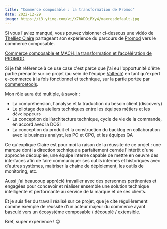 ```yaml
---
title: "Commerce composable : la transformation de Promod"
date: 2022-12-29
image: https://i3.ytimg.com/vi/X7hWDOiPXy4/maxresdefault.jpg
---
```


Si vous l'aviez manqué, vous pouvez visionner ci-dessous une vidéo de [Thelliez Claire](https://fr.linkedin.com/in/thelliez-claire-0737828) partageant son expérience du parcours de [Promod](https://www.promod.fr) vers le commerce composable.

[Commerce composable et MACH, la transformation et l’accélération de PROMOD](https://youtu.be/X7hWDOiPXy4 "Commerce composable et MACH, la transformation et l’accélération de PROMOD")

Si je fait référence à ce use case c'est parce que j'ai eu l'opportunité d'être partie prenante sur ce projet (au sein de l'équipe [Valtech](https://www.valtech.com)) en tant qu'expert e-commerce à la fois fonctionnel et technique, sur la partie portée par [commercetools](https://commercetools.com).

Mon rôle aura été multiple, à savoir :

- La compréhension, l'analyse et la traduction du besoin client (discovery)
- Le pilotage des ateliers techniques entre les équipes métiers et les développeurs
- La conception de l’architecture technique, cycle de vie de la commande, en accord avec la DOSI
- La conception du produit et la construction du backlog en collaboration avec le business analyst, les PO et CPO, et les équipes QA

Ce qu'explique Claire est pour moi la raison de la réussite de ce projet : une marque dont la direction technique a parfaitement cernée l'intérêt d'une approche découplée, une équipe interne capable de mettre en oeuvre des interfaces afin de faire communiquer ses outils internes et historiques avec d'autres systèmes, maitriser la chaine de déploiement, les outils de monitoring, etc.

Aussi j'ai beaucoup apprécié travailler avec des personnes pertinentes et engagées pour concevoir et réaliser ensemble une solution technique intelligente et performante au service de la marque et de ses clients.

Et je suis fier du travail réalisé sur ce projet, que je cite régulièrement comme exemple de réussite d'un acteur majeur du commerce ayant basculé vers un écosystème composable / découplé / extensible.

Bref, super expérience ! 😊